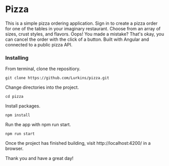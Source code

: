 # Pizza

This is a simple pizza ordering application. Sign in to create a pizza order for one of the tables in your imaginary restaurant. Choose from an array of sizes, crust styles, and flavors. Oops! You made a mistake? That's okay, you can cancel the order with the click of a button. Built with Angular and connected to a public pizza API.

### Installing

From terminal, clone the repositiory.

```
git clone https://github.com/Lurkins/pizza.git
```

Change directories into the project.

```
cd pizza
```
Install packages.

```
npm install
```

Run the app with npm run start.

```
npm run start
```

Once the project has finished building, visit http://localhost:4200/ in a browser.

Thank you and have a great day!
